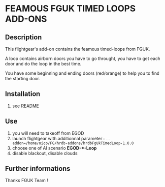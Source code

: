 FEAMOUS FGUK TIMED LOOPS ADD-ONS
================================================================================


Description
-----------

This flightgear's add-on contains the feamous timed-loops from FGUK.

A loop contains airborn doors you have to go throught, you have to get each door and do the loop in the best time.

You have some beginning and ending doors (red/orange) to help you to find the starting door.


Installation
------------

1. see [README](../README.md)


Use
------

1. you will need to takeoff from EGOD
2. launch flightgear with additionnal parameter : `--addon=/home/nico/FG/hrdb-addons/hrdbFgUkTimedLoop-1.0.0`
3. choose one of AI scenario **EGOD-*-Loop**
4. disable blackout, disable clouds


Further informations
--------------------

Thanks FGUK Team !

